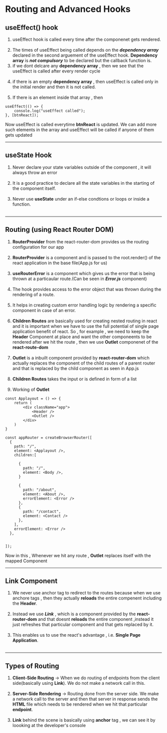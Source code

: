 # Routing and Advanced Hooks

## useEffect() hook

1. useEffect hook is called every time after the componenet gets rendered.<br><br>
2. The times of useEffect being called depends on the ***dependency array*** declared in the second arguement of the useEffect hook. **Dependency array** is ***not compulsory*** to be declared but the callback function is.
3. if we dont delcare any **dependency array** , then we see that the useEffect is called after every render cycle<br><br>
4. if there is an empty **dependency array** , then useEffect is called only in the initial render and then it is not called.<br><br>
5. If there is an element inside that array , then 
```
useEffect(() => {
    console.log("useEffect called");
}, [btnReact]);

```

Now useEffect is called everytime **btnReact** is updated. We can add more such elements in the array and useEffect will be called if anyone of them gets updated<br>

---

## useState Hook

1. Never declare your state variables outside of the component , it will always throw an error<br><br>
2. It is a good practice to declare all the state variables in the starting of the component itself.<br><br>
3. Never use **useState** under an if-else condtions or loops or inside a function.<br><br>

---

## Routing (using React Router DOM)

1. **RouterProvider** from the react-router-dom provides us the routing configuration for our app<br><br>
2. **RouterProvider** is a component and is passed to the root.render() of the react application in the base file(App.js for us)<br><br>
3. **useRouterError** is a component which gives us the error that is being thrown at a particaular route.(Can be seen in ***Error.js*** component)<br><br>
4. The hook provides access to the error object that was thrown during the rendering of a route.<br><br>
5. It helps in creating custom error handling logic by rendering a specific component in case of an error.<br><br>
6. **Children Routes** are basically used for creating nested routing in react and it is important when we have to use the full potential of single page application benefit of react. So , for example , we need to keep the **Header** Component at place and want the other componeents to be rendered after we hit the route , then we use **Outlet** componenet of the **react-route-dom** <br><br>
7. **Outlet** is a inbuilt component provided by **react-router-dom** which actually replaces the component of the child routes of a parent router and that is replaced by the child component as seen in App.js <br><br>
8. **Children Routes** takes the input or is defined in form of a list<br><br>
9. Working of **Outlet**
```
const Applayout = () => {
    return (
        <div className="app">
            <Header />
            <Outlet /> 
        </div>
    )
}

const appRouter = createBrowserRouter([
  {
    path: "/",
    element: <Applayout />,
    children:[

      {
        path: "/",
        element: <Body />,
      }

      {
        path: "/about",
        element: <About />,
        errorElement: <Error />
      },
      {
        path: "/contact",
        element: <Contact />
      },
    ],
    errorElement: <Error />
  },

  
]);

```

Now in this , Whenever we hit any route , **Outlet** replaces itself with the mapped Component<br>

---

## Link Component

1. We never use anchor tag to redirect to the routes because when we use anchore tags , then they actually **reloads** the entire compenent including the **Header**.<br><br>
2. Instead we use ***Link*** , which is a component provided by the **react-router-dom** and that doesnt **reloads** the entire component ,instead it just refreshes that particular component and that gets replaced by it.<br><br>
3. This enables us to use the react's advantage , i.e. **Single Page Application**.<br><br>

---

## Types of Routing

1. **Client-Side Routing** -> When we do routing of endpoints from the client side(basically using **Link**). We do not make a network call in this.<br><br>
2. **Server-Side Rendering** -> Routing done from the server side. We make a network call to the server and then that server in response sends the **HTML** file which needs to be rendered when we hit that particular **endpoint**.<br><br>
3. **Link** behind the scene is basically using **anchor** tag , we can see it by loooking at the developer's console<br><br>